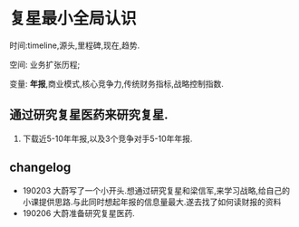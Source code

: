 # 复星最小全局认识

时间:timeline,源头,里程碑,现在,趋势.

空间: 业务扩张历程;

变量: **年报**,商业模式,核心竞争力,传统财务指标,战略控制指数.


## 通过研究复星医药来研究复星.

1. 下载近5-10年年报,以及3个竞争对手5-10年年报.


## changelog

- 190203 大蔚写了一个小开头.想通过研究复星和梁信军,来学习战略,给自己的小课提供思路.与此同时想起年报的信息量最大.遂去找了如何读财报的资料
- 190206 大蔚准备研究复星医药.